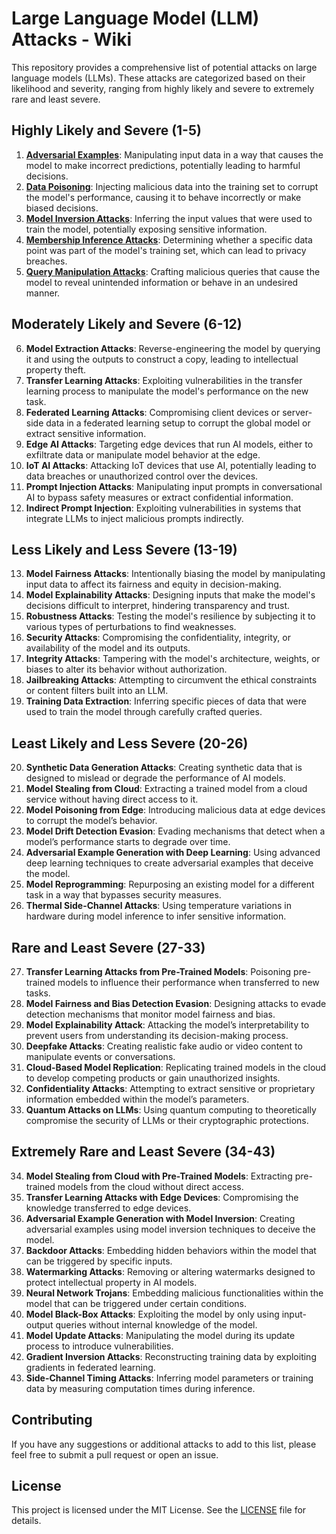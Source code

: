 # Large Language Model (LLM) Attacks - Wiki

This repository provides a comprehensive list of potential attacks on large language models (LLMs). These attacks are categorized based on their likelihood and severity, ranging from highly likely and severe to extremely rare and least severe.

## Highly Likely and Severe (1-5)

1. **[Adversarial Examples](https://github.com/AI-Security-Research-Group/llm-attacks/blob/main/adversarial.md)**: Manipulating input data in a way that causes the model to make incorrect predictions, potentially leading to harmful decisions.
2. **[Data Poisoning](https://github.com/AI-Security-Research-Group/llm-attacks/blob/main/data_poisoning.md)**: Injecting malicious data into the training set to corrupt the model's performance, causing it to behave incorrectly or make biased decisions.
3. **[Model Inversion Attacks](https://github.com/AI-Security-Research-Group/llm-attacks/blob/main/model_inversion.md)**: Inferring the input values that were used to train the model, potentially exposing sensitive information.
4. **[Membership Inference Attacks](https://github.com/AI-Security-Research-Group/llm-attacks/blob/main/membership_inference.md)**: Determining whether a specific data point was part of the model's training set, which can lead to privacy breaches.
5. **[Query Manipulation Attacks](https://github.com/AI-Security-Research-Group/llm-attacks/blob/main/Query_Manipulation_Attacks.md)**: Crafting malicious queries that cause the model to reveal unintended information or behave in an undesired manner.

## Moderately Likely and Severe (6-12)

6. **Model Extraction Attacks**: Reverse-engineering the model by querying it and using the outputs to construct a copy, leading to intellectual property theft.
7. **Transfer Learning Attacks**: Exploiting vulnerabilities in the transfer learning process to manipulate the model's performance on the new task.
8. **Federated Learning Attacks**: Compromising client devices or server-side data in a federated learning setup to corrupt the global model or extract sensitive information.
9. **Edge AI Attacks**: Targeting edge devices that run AI models, either to exfiltrate data or manipulate model behavior at the edge.
10. **IoT AI Attacks**: Attacking IoT devices that use AI, potentially leading to data breaches or unauthorized control over the devices.
11. **Prompt Injection Attacks**: Manipulating input prompts in conversational AI to bypass safety measures or extract confidential information.
12. **Indirect Prompt Injection**: Exploiting vulnerabilities in systems that integrate LLMs to inject malicious prompts indirectly.

## Less Likely and Less Severe (13-19)

13. **Model Fairness Attacks**: Intentionally biasing the model by manipulating input data to affect its fairness and equity in decision-making.
14. **Model Explainability Attacks**: Designing inputs that make the model's decisions difficult to interpret, hindering transparency and trust.
15. **Robustness Attacks**: Testing the model's resilience by subjecting it to various types of perturbations to find weaknesses.
16. **Security Attacks**: Compromising the confidentiality, integrity, or availability of the model and its outputs.
17. **Integrity Attacks**: Tampering with the model's architecture, weights, or biases to alter its behavior without authorization.
18. **Jailbreaking Attacks**: Attempting to circumvent the ethical constraints or content filters built into an LLM.
19. **Training Data Extraction**: Inferring specific pieces of data that were used to train the model through carefully crafted queries.

## Least Likely and Less Severe (20-26)

20. **Synthetic Data Generation Attacks**: Creating synthetic data that is designed to mislead or degrade the performance of AI models.
21. **Model Stealing from Cloud**: Extracting a trained model from a cloud service without having direct access to it.
22. **Model Poisoning from Edge**: Introducing malicious data at edge devices to corrupt the model’s behavior.
23. **Model Drift Detection Evasion**: Evading mechanisms that detect when a model’s performance starts to degrade over time.
24. **Adversarial Example Generation with Deep Learning**: Using advanced deep learning techniques to create adversarial examples that deceive the model.
25. **Model Reprogramming**: Repurposing an existing model for a different task in a way that bypasses security measures.
26. **Thermal Side-Channel Attacks**: Using temperature variations in hardware during model inference to infer sensitive information.

## Rare and Least Severe (27-33)

27. **Transfer Learning Attacks from Pre-Trained Models**: Poisoning pre-trained models to influence their performance when transferred to new tasks.
28. **Model Fairness and Bias Detection Evasion**: Designing attacks to evade detection mechanisms that monitor model fairness and bias.
29. **Model Explainability Attack**: Attacking the model’s interpretability to prevent users from understanding its decision-making process.
30. **Deepfake Attacks**: Creating realistic fake audio or video content to manipulate events or conversations.
31. **Cloud-Based Model Replication**: Replicating trained models in the cloud to develop competing products or gain unauthorized insights.
32. **Confidentiality Attacks**: Attempting to extract sensitive or proprietary information embedded within the model’s parameters.
33. **Quantum Attacks on LLMs**: Using quantum computing to theoretically compromise the security of LLMs or their cryptographic protections.

## Extremely Rare and Least Severe (34-43)

34. **Model Stealing from Cloud with Pre-Trained Models**: Extracting pre-trained models from the cloud without direct access.
35. **Transfer Learning Attacks with Edge Devices**: Compromising the knowledge transferred to edge devices.
36. **Adversarial Example Generation with Model Inversion**: Creating adversarial examples using model inversion techniques to deceive the model.
37. **Backdoor Attacks**: Embedding hidden behaviors within the model that can be triggered by specific inputs.
38. **Watermarking Attacks**: Removing or altering watermarks designed to protect intellectual property in AI models.
39. **Neural Network Trojans**: Embedding malicious functionalities within the model that can be triggered under certain conditions.
40. **Model Black-Box Attacks**: Exploiting the model by only using input-output queries without internal knowledge of the model.
41. **Model Update Attacks**: Manipulating the model during its update process to introduce vulnerabilities.
42. **Gradient Inversion Attacks**: Reconstructing training data by exploiting gradients in federated learning.
43. **Side-Channel Timing Attacks**: Inferring model parameters or training data by measuring computation times during inference.

## Contributing

If you have any suggestions or additional attacks to add to this list, please feel free to submit a pull request or open an issue.

## License

This project is licensed under the MIT License. See the [LICENSE](LICENSE) file for details.
